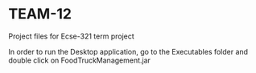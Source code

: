 # TEAM-12
Project files for Ecse-321 term project

In order to run the Desktop application, go to the Executables folder and double click on FoodTruckManagement.jar
